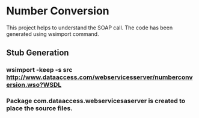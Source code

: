 # Number Conversion
This project helps to understand the SOAP call. The code has been generated using wsimport command.

## Stub Generation

### wsimport -keep -s src http://www.dataaccess.com/webservicesserver/numberconversion.wso?WSDL

### Package com.dataaccess.webservicesaserver is created to place the source files.


